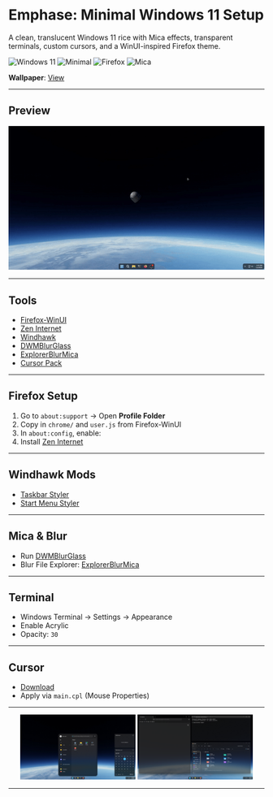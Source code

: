 # Emphase: Minimal Windows 11 Setup

A clean, translucent Windows 11 rice with Mica effects, transparent terminals, custom cursors, and a WinUI-inspired Firefox theme.

![Windows 11](https://img.shields.io/badge/OS-Windows%2011-blue?style=flat-square)
![Minimal](https://img.shields.io/badge/Style-Minimal-green?style=flat-square)
![Firefox](https://img.shields.io/badge/Browser-Firefox-orange?style=flat-square)
![Mica](https://img.shields.io/badge/Effect-Mica-purple?style=flat-square)

**Wallpaper**: [View](https://wallhaven.cc/w/o5ly2l)

---

## Preview

![Demo](https://github.com/rakhalfps/emphase-rice/blob/a231e8b6273dc11c7851cfc27879980f56b853c9/MEDIA/1.gif)

---

## Tools

- [Firefox-WinUI](https://github.com/Lockframe/Firefox-WinUI)
- [Zen Internet](https://addons.mozilla.org/en-US/firefox/addon/zen-internet/)
- [Windhawk](https://windhawk.net/)
- [DWMBlurGlass](https://github.com/Maplespe/DWMBlurGlass)
- [ExplorerBlurMica](https://github.com/Maplespe/ExplorerBlurMica)
- [Cursor Pack](https://www.deviantart.com/jimmyxd2/art/1208233550)

---

## Firefox Setup

1. Go to `about:support` → Open **Profile Folder**
2. Copy in `chrome/` and `user.js` from Firefox-WinUI
3. In `about:config`, enable:
4. Install [Zen Internet](https://addons.mozilla.org/en-US/firefox/addon/zen-internet/)

---

## Windhawk Mods

- [Taskbar Styler](https://pastebin.com/qM0WLtch)
- [Start Menu Styler](https://pastebin.com/834WW7me)

---

## Mica & Blur

- Run [DWMBlurGlass](https://github.com/Maplespe/DWMBlurGlass)
- Blur File Explorer: [ExplorerBlurMica](https://github.com/Maplespe/ExplorerBlurMica)

---

## Terminal

- Windows Terminal → Settings → Appearance  
- Enable Acrylic  
- Opacity: `30`

---

## Cursor

- [Download](https://www.deviantart.com/jimmyxd2/art/1208233550)  
- Apply via `main.cpl` (Mouse Properties)

---

<p align="center">
<img src="https://github.com/rakhalfps/emphase-rice/blob/main/MEDIA/1.png" width="45%" />
<img src="https://github.com/rakhalfps/emphase-rice/blob/main/MEDIA/3.png" width="45%" />
</p>

---

